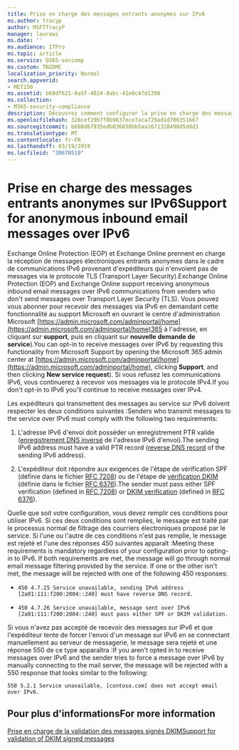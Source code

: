 ```yaml
---
title: Prise en charge des messages entrants anonymes sur IPv6
ms.author: tracyp
author: MSFTTracyP
manager: laurawi
ms.date: ''
ms.audience: ITPro
ms.topic: article
ms.service: O365-seccomp
ms.custom: TN2DMC
localization_priority: Normal
search.appverid:
- MET150
ms.assetid: b68df621-0a5f-4824-8abc-41e0c4fd1398
ms.collection:
- M365-security-compliance
description: Découvrez comment configurer la prise en charge des messages anonymes provenant de sources IPv6 pour Exchange Online Protection et Exchange Online.
ms.openlocfilehash: 328cef29b7f8b9637ece7aca729ad1d706351667
ms.sourcegitcommit: b688d67935edb036658bb5aa1671328498d5ddd3
ms.translationtype: MT
ms.contentlocale: fr-FR
ms.lasthandoff: 03/19/2019
ms.locfileid: "30670519"
---
```

# <a name="support-for-anonymous-inbound-email-messages-over-ipv6"></a><span data-ttu-id="9e695-103">Prise en charge des messages entrants anonymes sur IPv6</span><span class="sxs-lookup"><span data-stu-id="9e695-103">Support for anonymous inbound email messages over IPv6</span></span>

<span data-ttu-id="9e695-104">Exchange Online Protection (EOP) et Exchange Online prennent en charge la réception de messages électroniques entrants anonymes dans le cadre de communications IPv6 provenant d'expéditeurs qui n'envoient pas de messages via le protocole TLS (Transport Layer Security).</span><span class="sxs-lookup"><span data-stu-id="9e695-104">Exchange Online Protection (EOP) and Exchange Online support receiving anonymous inbound email messages over IPv6 communications from senders who don't send messages over Transport Layer Security (TLS).</span></span> <span data-ttu-id="9e695-105">Vous pouvez vous abonner pour recevoir des messages via IPv6 en demandant cette fonctionnalité au support Microsoft en ouvrant le centre d'administration Microsoft [https://admin.microsoft.com/adminportal/home](https://admin.microsoft.com/adminportal/home)365 à l'adresse, en cliquant sur **support**, puis en cliquant sur **nouvelle demande de service**).</span><span class="sxs-lookup"><span data-stu-id="9e695-105">You can opt-in to receive messages over IPv6 by requesting this functionality from Microsoft Support by opening the Microsoft 365 admin center at [https://admin.microsoft.com/adminportal/home](https://admin.microsoft.com/adminportal/home), clicking **Support**, and then clicking **New service request**).</span></span> <span data-ttu-id="9e695-106">Si vous refusez les communications IPv6, vous continuerez à recevoir vos messages via le protocole IPv4.</span><span class="sxs-lookup"><span data-stu-id="9e695-106">If you don't opt-in to IPv6 you'll continue to receive messages over IPv4.</span></span>
  
<span data-ttu-id="9e695-107">Les expéditeurs qui transmettent des messages au service sur IPv6 doivent respecter les deux conditions suivantes :</span><span class="sxs-lookup"><span data-stu-id="9e695-107">Senders who transmit messages to the service over IPv6 must comply with the following two requirements:</span></span>
  
1. <span data-ttu-id="9e695-108">L'adresse IPv6 d'envoi doit posséder un enregistrement PTR valide ([enregistrement DNS inversé](https://en.wikipedia.org/wiki/Reverse_DNS_lookup) de l'adresse IPv6 d'envoi).</span><span class="sxs-lookup"><span data-stu-id="9e695-108">The sending IPv6 address must have a valid PTR record ([reverse DNS record](https://en.wikipedia.org/wiki/Reverse_DNS_lookup) of the sending IPv6 address).</span></span> 
    
2. <span data-ttu-id="9e695-109">L'expéditeur doit répondre aux exigences de l'étape de vérification SPF (définie dans le fichier [RFC 7208](https://tools.ietf.org/html/rfc7208)) ou de l'étape de [vérification DKIM](http://dkim.org/) (définie dans le fichier [RFC 6376](https://www.rfc-editor.org/rfc/rfc6376.txt)).</span><span class="sxs-lookup"><span data-stu-id="9e695-109">The sender must pass either SPF verification (defined in [RFC 7208](https://tools.ietf.org/html/rfc7208)) or [DKIM verification](http://dkim.org/) (defined in [RFC 6376](https://www.rfc-editor.org/rfc/rfc6376.txt)).</span></span>
    
<span data-ttu-id="9e695-p102">Quelle que soit votre configuration, vous devez remplir ces conditions pour utiliser IPv6. Si ces deux conditions sont remplies, le message est traité par le processus normal de filtrage des courriers électroniques proposé par le service. Si l'une ou l'autre de ces conditions n'est pas remplie, le message est rejeté et l'une des réponses 450 suivantes apparaît :</span><span class="sxs-lookup"><span data-stu-id="9e695-p102">Meeting these requirements is mandatory regardless of your configuration prior to opting-in to IPv6. If both requirements are met, the message will go through normal email message filtering provided by the service. If one or the other isn't met, the message will be rejected with one of the following 450 responses:</span></span>
  
-  `450 4.7.25 Service unavailable, sending IPv6 address [2a01:111:f200:2004::240] must have reverse DNS record.`
    
-  `450 4.7.26 Service unavailable, message sent over IPv6 [2a01:111:f200:2004::240] must pass either SPF or DKIM validation.`
    
<span data-ttu-id="9e695-113">Si vous n'avez pas accepté de recevoir des messages sur IPv6 et que l'expéditeur tente de forcer l'envoi d'un message sur IPv6 en se connectant manuellement au serveur de messagerie, le message sera rejeté et une réponse 550 de ce type apparaîtra :</span><span class="sxs-lookup"><span data-stu-id="9e695-113">If you aren't opted in to receive messages over IPv6 and the sender tries to force a message over IPv6 by manually connecting to the mail server, the message will be rejected with a 550 response that looks similar to the following:</span></span>
  
 `550 5.2.1 Service unavailable, [contoso.com] does not accept email over IPv6.`
  
## <a name="for-more-information"></a><span data-ttu-id="9e695-114">Pour plus d'informations</span><span class="sxs-lookup"><span data-stu-id="9e695-114">For more information</span></span>

[<span data-ttu-id="9e695-115">Prise en charge de la validation des messages signés DKIM</span><span class="sxs-lookup"><span data-stu-id="9e695-115">Support for validation of DKIM signed messages</span></span>](support-for-validation-of-dkim-signed-messages.md)
  

